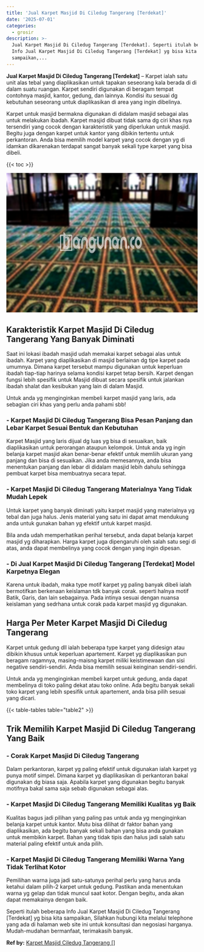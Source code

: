 ```yaml
---
title: 'Jual Karpet Masjid Di Ciledug Tangerang [Terdekat]'
date: '2025-07-01'
categories:
  - grosir
description: >-
  Jual Karpet Masjid Di Ciledug Tangerang [Terdekat]. Seperti itulah beberapa
  Info Jual Karpet Masjid Di Ciledug Tangerang [Terdekat] yg bisa kita
  sampaikan,...
---
```


**Jual Karpet Masjid Di Ciledug Tangerang \[Terdekat\]** – Karpet ialah satu unit alas tebal yang diaplikasikan untuk tapakan seseorang kala berada di di dalam suatu ruangan. Karpet sendiri digunakan di beragam tempat contohnya masjid, kantor, gedung, dan lainnya. Kondisi itu sesuai dg kebutuhan seseorang untuk diaplikasikan di area yang ingin dibelinya.

Karpet untuk masjid bermakna digunakan di didalam masjid sebagai alas untuk melakukan ibadah. Karpet masjid dibuat tidak sama dg ciri khas nya tersendiri yang cocok dengan karakteristik yang diperlukan untuk masjid. Begitu juga dengan karpet untuk kantor yang dibikin tertentu untuk perkantoran. Anda bisa memilih model karpet yang cocok dengan yg di idamkan dikarenakan terdapat sangat banyak sekali type karpet yang bisa dibeli.

{{< toc >}}

![Jual Karpet Masjid Di Ciledug Tangerang [Terdekat]](/images/grosir-karpet-murah-62.png)

## Karakteristik Karpet Masjid Di Ciledug Tangerang Yang Banyak Diminati

Saat ini lokasi ibadah masjid udah memakai karpet sebagai alas untuk ibadah. Karpet yang diaplikasikan di masjid berlainan dg tipe karpet pada umumnya. Dimana karpet tersebut mampu digunakan untuk keperluan ibadah tiap-tiap harinya selama kondisi karpet tetap bersih. Karpet dengan fungsi lebih spesifik untuk Masjid dibuat secara spesifik untuk jalankan ibadah shalat dan kesibukan yang lain di dalam Masjid.

Untuk anda yg menginginkan membeli karpet masjid yang laris, ada sebagian ciri khas yang perlu anda pahami sbb!

### \- Karpet Masjid Di Ciledug Tangerang Bisa Pesan Panjang dan Lebar Karpet Sesuai Bentuk dan Kebutuhan

Karpet Masjid yang laris dijual dg luas yg bisa di sesuaikan, baik diaplikasikan untuk perorangan ataupun kelompok. Untuk anda yg ingin belanja karpet masjid akan benar-benar efektif untuk memliih ukuran yang panjang dan bisa di sesuaikan. Jika anda memesannya, anda bisa menentukan panjang dan lebar di didalam masjid lebih dahulu sehingga pembuat karpet bisa membuatnya secara tepat.

### \- Karpet Masjid Di Ciledug Tangerang Materialnya Yang Tidak Mudah Lepek

Untuk karpet yang banyak diminati yaitu karpet masjid yang materialnya yg tebal dan juga halus. Jenis material yang satu ini dapat amat mendukung anda untuk gunakan bahan yg efektif untuk karpet masjid.

Bila anda udah memperhatikan perihal tersebut, anda dapat belanja karpet masjid yg diharapkan. Harga karpet juga dipengaruhi oleh salah satu segi di atas, anda dapat membelinya yang cocok dengan yang ingin dipesan.

### \- Di Jual Karpet Masjid Di Ciledug Tangerang \[Terdekat\] Model Karpetnya Elegan

Karena untuk ibadah, maka type motif karpet yg paling banyak dibeli ialah bermotifkan berkenaan keislaman tdk banyak corak. seperti halnya motif Batik, Garis, dan lain sebagainya. Pada intinya sesuai dengan nuansa keislaman yang sedrhana untuk corak pada karpet masjid yg digunakan.

## Harga Per Meter Karpet Masjid Di Ciledug Tangerang

Karpet untuk gedung dll ialah beberapa type karpet yang didesign atau dibikin khusus untuk keperluan apartement. Karpet yg diaplikasikan pun beragam ragamnya, masing-maisng karpet miliki keistimewaan dan sisi negative sendiri-sendiri. Anda bisa memilih sesuai keinginan sendiri-sendiri.

Untuk anda yg menginginkan membeli karpet untuk gedung, anda dapat membelinya di toko paling dekat atau toko online. Ada begitu banyak sekali toko karpet yang lebih spesifik untuk apartement, anda bisa pilih sesuai yang dicari.

{{< table-tables table="table2" >}}

## Trik Memilih Karpet Masjid Di Ciledug Tangerang Yang Baik

### \- Corak Karpet Masjid Di Ciledug Tangerang

Dalam perkantoran, karpet yg paling efektif untuk digunakan ialah karpet yg punya motif simpel. Dimana karpet yg diaplikasikan di perkantoran bakal digunakan dg biasa saja. Apabila karpet yang digunakan begitu banyak motifnya bakal sama saja sebab digunakan sebagai alas.

### \- Karpet Masjid Di Ciledug Tangerang Memiliki Kualitas yg Baik

Kualitas bagus jadi pilihan yang paling pas untuk anda yg menginginkan belanja karpet untuk kantor. Mutu bisa dilihat dr faktor bahan yang diaplikasikan, ada begitu banyak sekali bahan yang bisa anda gunakan untuk membikin karpet. Bahan yang tidak tipis dan halus jadi salah satu material paling efektif untuk anda pilih.

### \- Karpet Masjid Di Ciledug Tangerang Memiliki Warna Yang Tidak Terlihat Kotor

Pemilihan warna juga jadi satu-satunya perihal perlu yang harus anda ketahui dalam pilih-2 karpet untuk gedung. Pastikan anda menentukan warna yg gelap dan tidak muncul saat kotor. Dengan begitu, anda akan dapat memakainya dengan baik.

Seperti itulah beberapa Info Jual Karpet Masjid Di Ciledug Tangerang \[Terdekat\] yg bisa kita sampaikan, Silahkan hubungi kita melalui telephone yang ada di halaman web site ini untuk konsultasi dan negosiasi harganya. Mudah-mudahan bermanfaat, terimakasih banyak.

**Ref by:**  [Karpet Masjid Ciledug Tangerang []](https://id.wikipedia.org/wiki/Karpet)
